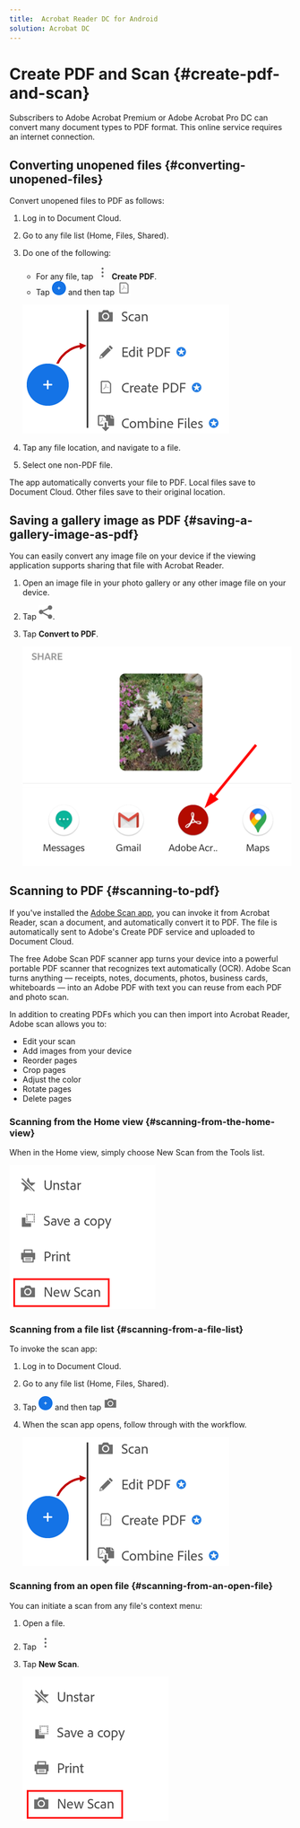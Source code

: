 ```yaml
---
title:  Acrobat Reader DC for Android
solution: Acrobat DC
---
```


# Create PDF and Scan {#create-pdf-and-scan}

Subscribers to Adobe Acrobat Premium or Adobe Acrobat Pro DC can convert many document types to PDF format. This online service requires an internet connection. 

## Converting unopened files {#converting-unopened-files}

Convert unopened files to PDF as follows:

1. Log in to Document Cloud.
1. Go to any file list (Home, Files, Shared).
1. Do one of the following:

    * For any file, tap ![image](./images/overflowicon.png) **Create PDF**. 
    * Tap ![image](./images/plusicon.png) and then tap ![image](./images/createicon.png)

   ![image](./images/createmenu.png)

1. Tap any file location, and navigate to a file.
1. Select one non-PDF file.

The app automatically converts your file to PDF. Local files save to Document Cloud. Other files save to their original location.

## Saving a gallery image as PDF {#saving-a-gallery-image-as-pdf}

You can easily convert any image file on your device if the viewing application supports sharing that file with Acrobat Reader.

1. Open an image file in your photo gallery or any other image file on your device.
1. Tap ![image](./images/shareicon.png).
1. Tap **Convert to PDF**.

   ![image](./images/convertfromgallery.png)

## Scanning to PDF {#scanning-to-pdf}

If you've installed the [Adobe Scan app](https://play.google.com/store/apps/details?id=com.adobe.scan.android&hl=en_US), you can invoke it from Acrobat Reader, scan a document, and automatically convert it to PDF. The file is automatically sent to Adobe's Create PDF service and uploaded to Document Cloud.

The free Adobe Scan PDF scanner app turns your device into a powerful portable PDF scanner that recognizes text automatically (OCR). Adobe Scan turns anything — receipts, notes, documents, photos, business cards, whiteboards — into an Adobe PDF with text you can reuse from each PDF and photo scan. 

In addition to creating PDFs which you can then import into Acrobat Reader, Adobe scan allows you to: 

* Edit your scan
* Add images from your device
* Reorder pages
* Crop pages
* Adjust the color
* Rotate pages
* Delete pages

### Scanning from the Home view {#scanning-from-the-home-view}

When in the Home view, simply choose New Scan from the Tools list. 

   ![image](./images/newscan.png)


### Scanning from a file list {#scanning-from-a-file-list}

To invoke the scan app: 

1. Log in to Document Cloud.
1. Go to any file list (Home, Files, Shared).
1. Tap ![image](./images/plusicon.png) and then tap ![image](./images/cameraicon.png)
1. When the scan app opens, follow through with the workflow. 

   ![image](./images/createmenu.png)

### Scanning from an open file {#scanning-from-an-open-file}

You can initiate a scan from any file's context menu: 

1. Open a file. 
1. Tap ![image](./images/overflowicon.png)
1. Tap **New Scan**. 

   ![image](./images/newscan.png)


